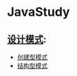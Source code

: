 # JavaStudy

## [设计模式](/DesignPattern/src/main/java/com/yyq/DesignPattern/):
* [创建型模式](DesignPattern/src/main/java/com/yyq/DesignPattern/creational/)
* [结构型模式](DesignPattern/src/main/java/com/yyq/DesignPattern/structural/)

